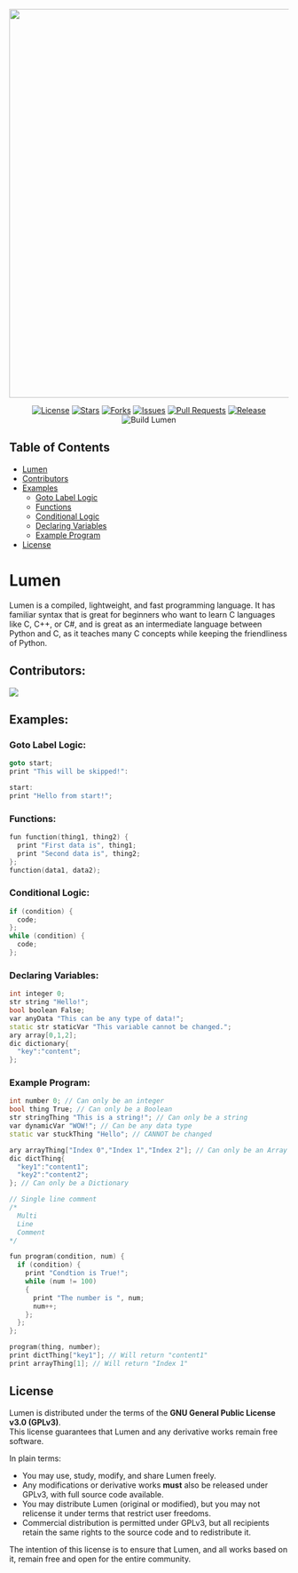 <div align="center">

<img src="https://github.com/user-attachments/assets/651302ec-c5ec-4776-ab7e-e37dba3cf6ea"
     width="700" 
/>
<br>

[![License](https://img.shields.io/github/license/The-Lumen-Project/Lumen?style=flat&color=FFCE50&labelColor=222222)](https://www.gnu.org/licenses/gpl-3.0)
[![Stars](https://img.shields.io/github/stars/The-Lumen-Project/Lumen?style=flat&color=FFCE50&labelColor=222222)](https://github.com/The-Lumen-Project/Lumen/stargazers)
[![Forks](https://img.shields.io/github/forks/The-Lumen-Project/Lumen?style=flat&color=FFCE50&labelColor=222222)](https://github.com/The-Lumen-Project/Lumen/forks)
[![Issues](https://img.shields.io/github/issues/The-Lumen-Project/Lumen?style=flat&color=FFCE50&labelColor=222222)](https://github.com/The-Lumen-Project/Lumen/issues)
[![Pull Requests](https://img.shields.io/github/issues-pr/The-Lumen-Project/Lumen?style=flat&color=FFCE50&labelColor=222222)](https://github.com/The-Lumen-Project/Lumen/pulls)
[![Release](https://img.shields.io/github/v/release/The-Lumen-Project/Lumen?style=flat&color=FFCE50&labelColor=222222)](https://github.com/The-Lumen-Project/Lumen/releases/)
![Build Lumen](https://github.com/The-Lumen-Project/Lumen/actions/workflows/build.yml/badge.svg?style=flat&color=FFCE50&labelColor=222222)


</div>


## Table of Contents
- [Lumen](#lumen)
- [Contributors](#contributors)
- [Examples](#examples)
  - [Goto Label Logic](#goto-label-logic)
  - [Functions](#functions)
  - [Conditional Logic](#conditional-logic)
  - [Declaring Variables](#declaring-variables)
  - [Example Program](#example-program)
- [License](#license)




# Lumen
Lumen is a compiled, lightweight, and fast programming language.
It has familiar syntax that is great for beginners who want to learn C languages like C, C++, or C#,
and is great as an intermediate language between Python and C, as it teaches many C concepts while keeping the friendliness of Python.

## Contributors:
<a href = "https://github.com/The-Lumen-Project/Lumen/contributors">
  <img src = "https://contrib.rocks/image?repo=The-Lumen-Project/Lumen"/>
</a>

## Examples:
### Goto Label Logic:
```cpp
goto start;
print "This will be skipped!":

start:
print "Hello from start!";
```
### Functions:
```cpp
fun function(thing1, thing2) {
  print "First data is", thing1;
  print "Second data is", thing2;
};
function(data1, data2);
```
### Conditional Logic:
```cpp
if (condition) {
  code;
};
while (condition) {
  code;
};
```
### Declaring Variables:
```cpp
int integer 0;
str string "Hello!";
bool boolean False;
var anyData "This can be any type of data!";
static str staticVar "This variable cannot be changed.";
ary array[0,1,2];
dic dictionary{
  "key":"content";
};
```
### Example Program:
```cpp
int number 0; // Can only be an integer
bool thing True; // Can only be a Boolean
str stringThing "This is a string!"; // Can only be a string
var dynamicVar "WOW!"; // Can be any data type
static var stuckThing "Hello"; // CANNOT be changed

ary arrayThing["Index 0","Index 1","Index 2"]; // Can only be an Array
dic dictThing{
  "key1":"content1";
  "key2":"content2";
}; // Can only be a Dictionary

// Single line comment
/*
  Multi
  Line
  Comment
*/

fun program(condition, num) {
  if (condition) {
    print "Condtion is True!";
    while (num != 100)
    {
      print "The number is ", num;
      num++;
    };
  };
};

program(thing, number);
print dictThing["key1"]; // Will return "content1"
print arrayThing[1]; // Will return "Index 1"
```
## License

Lumen is distributed under the terms of the **GNU General Public License v3.0 (GPLv3)**.  
This license guarantees that Lumen and any derivative works remain free software.  

In plain terms:  
- You may use, study, modify, and share Lumen freely.  
- Any modifications or derivative works **must** also be released under GPLv3, with full source code available.  
- You may distribute Lumen (original or modified), but you may not relicense it under terms that restrict user freedoms.  
- Commercial distribution is permitted under GPLv3, but all recipients retain the same rights to the source code and to redistribute it.  

The intention of this license is to ensure that Lumen, and all works based on it, remain free and open for the entire community.
